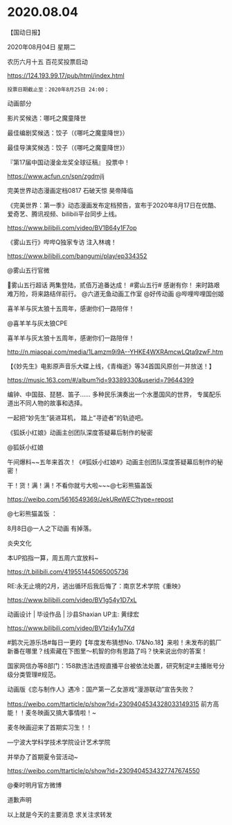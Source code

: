 # 2020.08.04
【国动日报】

2020年08月04日  星期二

农历六月十五
百花奖投票启动

https://124.193.99.17/pub/html/index.html

    投票日期截止至：2020年8月25日 24:00； 

动画部分

影片奖候选：哪吒之魔童降世

最佳编剧奖候选：饺子（《哪吒之魔童降世》）

最佳导演奖候选：饺子（《哪吒之魔童降世》）



『第17届中国动漫金龙奖全球征稿』 投票中！

https://www.acfun.cn/spn/zgdmjlj


完美世界动态漫画定档0817 石破天惊 昊帝降临

《完美世界：第一季》动态漫画发布定档预告，宣布于2020年8月17日在优酷、爱奇艺、腾讯视频、bilibili平台同步上线。

https://www.bilibili.com/video/BV1B64y1F7op


 《雾山五行》哔哔Q独家专访 注入林魂！

https://www.bilibili.com/bangumi/play/ep334352

@雾山五行官微                            

雾山五行超话  两集登陆，贰佰万追番达成！
#雾山五行#  感谢有你！ 来时路艰难万险，将来路结伴前行。 @六道无鱼动画工作室 @好传动画 @哔哩哔哩国创姬                                                            


喜羊羊与灰太狼十五周年，感谢你们一路陪伴！

@喜羊羊与灰太狼CPE 

喜羊羊与灰太狼十五周年，感谢你们一路陪伴！

http://n.miaopai.com/media/1Lamzm9i9A--YHKE4WXRAmcwLQta9zwF.htm


【《妙先生》电影原声音乐大碟上线，《青梅逝》等34首国风原创一并放送！】

https://music.163.com/#/album?id=93389330&userid=79644399

编钟、中国鼓、琵琶、笛子……
多种民乐演奏出一个水墨国风的世界，
专属配乐道出不同人物的故事和选择。

一起把“妙先生”装进耳机，
踏上“寻迹者”的轨迹吧。


《狐妖小红娘》动画主创团队深度答疑幕后制作的秘密

@狐妖小红娘    

午间爆料~~五年来首次！《#狐妖小红娘#》动画主创团队深度答疑幕后制作的秘密！

干！货！满！满！不看你就亏大啦~~~@七彩熊猫盖饭   

https://weibo.com/5616549369/JekUReWEC?type=repost            

@七彩熊猫盖饭 ：

8月8日@一人之下动画 有掉落。


炎央文化

本UP掐指一算，周五周六宜放料~

https://t.bilibili.com/419551445065005736


RE:永无止境的2月，逃出循环后我后悔了：南京艺术学院《重映》

https://www.bilibili.com/video/BV1g54y1D7xL


动画设计 | 毕设作品 | 沙县Shaxian UP主: 黄绿宏

https://www.bilibili.com/video/BV1zi4y1u7Xd



#鹅次元游乐场#每日一更的【年度发布猜想No. 17&No.18】来啦！未发布的鹅厂新番在哪里？线索藏在下图里～机智的你有思路了吗？快来说出你的答案！



国家网信办等8部门：158款违法违规直播平台被依法处置，研究制定#主播账号分级分类管理#规范。  


动画版《恋与制作人》遇冷：国产第一乙女游戏“漫游联动”宣告失败？

https://weibo.com/ttarticle/p/show?id=2309404534328033149315
前方高能！！麦冬映画又搞大事情啦！~

麦冬映画迎来了首期实习生！！

—宁波大学科学技术学院设计艺术学院

并举办了首期夏令营活动~

https://weibo.com/ttarticle/p/show?id=2309404534327747674550

@秦时明月官方微博                            

道歉声明


以上就是今天的主要消息
求关注求转发



